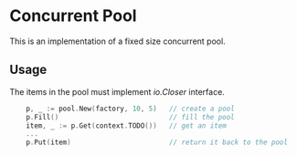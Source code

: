 # Concurrent Pool

This is an implementation of a fixed size concurrent pool.

## Usage

The items in the pool must implement _io.Closer_ interface.

```go
    p, _ := pool.New(factory, 10, 5)   // create a pool
    p.Fill()                           // fill the pool
    item, _ := p.Get(context.TODO())   // get an item
    ...
    p.Put(item)                        // return it back to the pool
```